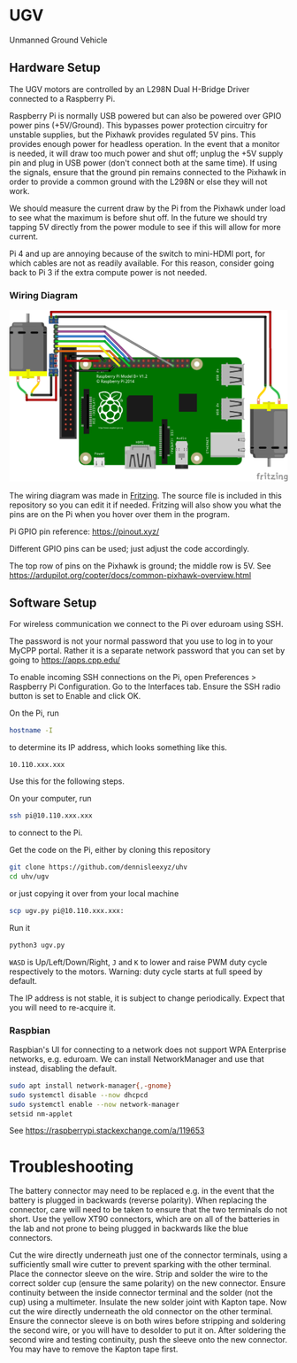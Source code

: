 # UGV

Unmanned Ground Vehicle

## Hardware Setup

The UGV motors are controlled by an L298N Dual H-Bridge Driver connected to a Raspberry Pi.

Raspberry Pi is normally USB powered but can also be powered over GPIO power pins (+5V/Ground). This bypasses power protection circuitry for unstable supplies, but the Pixhawk provides regulated 5V pins. This provides enough power for headless operation. In the event that a monitor is needed, it will draw too much power and shut off; unplug the +5V supply pin and plug in USB power (don't connect both at the same time). If using the signals, ensure that the ground pin remains connected to the Pixhawk in order to provide a common ground with the L298N or else they will not work.

We should measure the current draw by the Pi from the Pixhawk under load to see what the maximum is before shut off. In the future we should try tapping 5V directly from the power module to see if this will allow for more current.

Pi 4 and up are annoying because of the switch to mini-HDMI port, for which cables are not as readily available. For this reason, consider going back to Pi 3 if the extra compute power is not needed.

### Wiring Diagram

![](ugv_bb.png)

The wiring diagram was made in [Fritzing](https://fritzing.org/). The source file is included in this repository so you can edit it if needed. Fritzing will also show you what the pins are on the Pi when you hover over them in the program.

Pi GPIO pin reference: https://pinout.xyz/

Different GPIO pins can be used; just adjust the code accordingly.

The top row of pins on the Pixhawk is ground; the middle row is 5V. See https://ardupilot.org/copter/docs/common-pixhawk-overview.html

## Software Setup

For wireless communication we connect to the Pi over eduroam using SSH.

The password is not your normal password that you use to log in to your MyCPP portal. Rather it is a separate network password that you can set by going to https://apps.cpp.edu/

To enable incoming SSH connections on the Pi, open Preferences > Raspberry Pi Configuration. Go to the Interfaces tab. Ensure the SSH radio button is set to Enable and click OK.

On the Pi, run
```sh
hostname -I
```
to determine its IP address, which looks something like this.
```
10.110.xxx.xxx
```
Use this for the following steps.

On your computer, run
```sh
ssh pi@10.110.xxx.xxx
```
to connect to the Pi.

Get the code on the Pi, either by cloning this repository
```sh
git clone https://github.com/dennisleexyz/uhv
cd uhv/ugv
```
or just copying it over from your local machine
```sh
scp ugv.py pi@10.110.xxx.xxx:
```

Run it
```sh
python3 ugv.py
```

`WASD` is Up/Left/Down/Right, `J` and `K` to lower and raise PWM duty cycle respectively to the motors. Warning: duty cycle starts at full speed by default.

The IP address is not stable, it is subject to change periodically. Expect that you will need to re-acquire it.

### Raspbian

Raspbian's UI for connecting to a network does not support WPA Enterprise networks, e.g. eduroam. We can install NetworkManager and use that instead, disabling the default.

```sh
sudo apt install network-manager{,-gnome}
sudo systemctl disable --now dhcpcd
sudo systemctl enable --now network-manager
setsid nm-applet
```

See https://raspberrypi.stackexchange.com/a/119653

# Troubleshooting

The battery connector may need to be replaced e.g. in the event that the battery is plugged in backwards (reverse polarity). When replacing the connector, care will need to be taken to ensure that the two terminals do not short. Use the yellow XT90 connectors, which are on all of the batteries in the lab and not prone to being plugged in backwards like the blue connectors.

Cut the wire directly underneath just one of the connector terminals, using a sufficiently small wire cutter to prevent sparking with the other terminal. Place the connector sleeve on the wire. Strip and solder the wire to the correct solder cup (ensure the same polarity) on the new connector. Ensure continuity between the inside connector terminal and the solder (not the cup) using a multimeter. Insulate the new solder joint with Kapton tape. Now cut the wire directly underneath the old connector on the other terminal. Ensure the connector sleeve is on both wires before stripping and soldering the second wire, or you will have to desolder to put it on. After soldering the second wire and testing continuity, push the sleeve onto the new connector. You may have to remove the Kapton tape first.
